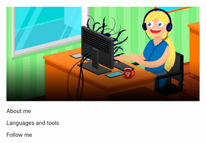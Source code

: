 ![Header](https://github.com/AlyonaQAEngineer/AlyonaQAEngineer/blob/main/assers/7623ede425464d415e3a51fc59788a9c.webp)

About me

Languages and tools

Follow me